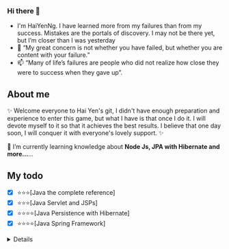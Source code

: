 ### Hi there 👋
- I'm HaiYenNg. I have learned more from my failures than from my success. Mistakes are the portals of discovery. I may not be there yet, but I’m closer than I was yesterday
- 💞️ “My great concern is not whether you have failed, but whether you are content with your failure.”
- 📫 “Many of life’s failures are people who did not realize how close they were to success when they gave up”.

## About me
✨ Welcome everyone to Hai Yen's git, I didn't have enough preparation and experience to enter this game, but what I have is that once I do it. 
I will devote myself to it so that it achieves the best results.
I believe that one day soon, I will conquer it with everyone's lovely support. ✨ 

🌱 I’m currently learning knowledge about **Node Js, JPA with Hibernate and more...**...

## My todo
- [x] :star::star::star:[Java the complete reference]
- [x] :star::star::star:[Java Servlet and JSPs]                 
- [x] :star::star::star::star:[Java Persistence with Hibernate]
- [x] :star::star::star::star:[Java Spring Framework] 

<details>

| Rank | Languages |Logo    |
|-----:|-----------|--------|
|     1| Java      |        |
|     2| MySQL     |        |
|     2| Hibernate |        |
|     3| Spring Framework   |
</details>

